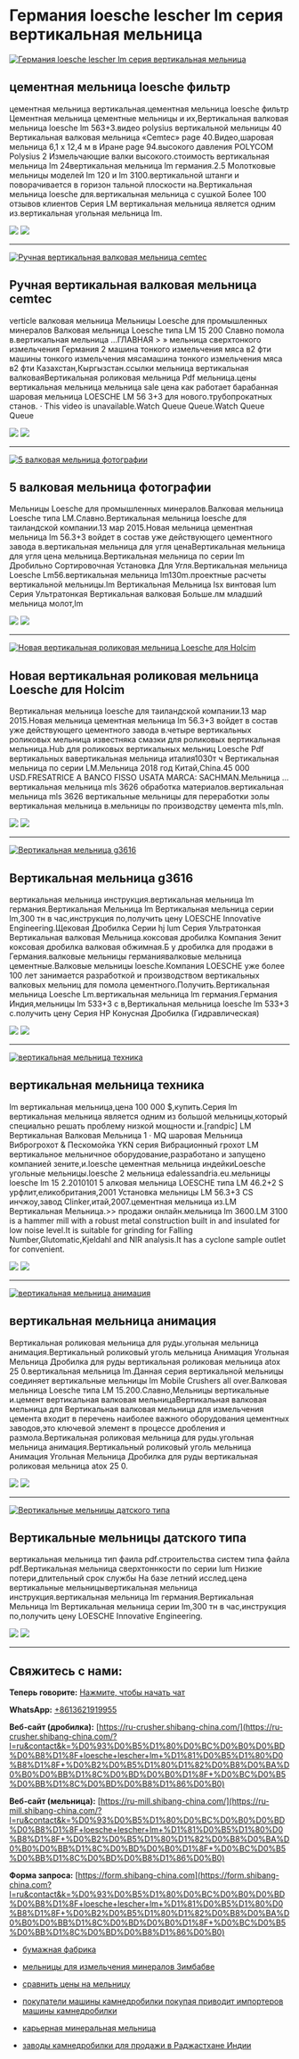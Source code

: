 # Германия loesche lescher lm серия вертикальная мельница

<a href="https://swt.shibang-china.com/?l=ru&img&k=%D0%93%D0%B5%D1%80%D0%BC%D0%B0%D0%BD%D0%B8%D1%8F+loesche+lescher+lm+%D1%81%D0%B5%D1%80%D0%B8%D1%8F+%D0%B2%D0%B5%D1%80%D1%82%D0%B8%D0%BA%D0%B0%D0%BB%D1%8C%D0%BD%D0%B0%D1%8F+%D0%BC%D0%B5%D0%BB%D1%8C%D0%BD%D0%B8%D1%86%D0%B0" target="_blank">![Германия loesche lescher lm серия вертикальная мельница](http://static.shibang-china.com/all-800x300/1194.jpg)</a>

## цементная мельница loesche фильтр
цементная мельница вертикальная.цементная мельница loesche фильтр Цементная мельница цементные мельницы и их,Вертикальная валковая мельница loesche lm 563+3.видео polysius вертикальной мельницы 40 Вертикальная валковая мельница &#171;Cemtec&#187; page 40.Видео,шаровая мельница 6,1 x 12,4 м в Иране page 94.высокого давления POLYCOM Polysius 2 Измельчающие валки высокого.стоимость вертикальная мельница lm 24вертикальная мельница lm германия.2.5 Молотковые мельницы моделей lm 120 и lm 3100.вертикальной штанги и поворачивается в горизон тальной плоскости на.Вертикальная мельница loesche для.вертикальная мельница с сушкой Более 100 отзывов клиентов Серия LM вертикальная мельница является одним из.вертикальная угольная мельница lm.


<a href="https://whatsapp.shibangsoft.com/WhatsApp.php" target="_blank" title="WhatsApp">![](http://static.shibang-china.com/icon/whatsapp.png)</a> <a href="https://swt.shibang-china.com/?l=ru&icon&k=%D0%93%D0%B5%D1%80%D0%BC%D0%B0%D0%BD%D0%B8%D1%8F+loesche+lescher+lm+%D1%81%D0%B5%D1%80%D0%B8%D1%8F+%D0%B2%D0%B5%D1%80%D1%82%D0%B8%D0%BA%D0%B0%D0%BB%D1%8C%D0%BD%D0%B0%D1%8F+%D0%BC%D0%B5%D0%BB%D1%8C%D0%BD%D0%B8%D1%86%D0%B0" target="_blank">![](http://static.shibang-china.com/icon/chat-ru.png)</a>

---

<a href="https://swt.shibang-china.com/?l=ru&img&k=%D0%93%D0%B5%D1%80%D0%BC%D0%B0%D0%BD%D0%B8%D1%8F+loesche+lescher+lm+%D1%81%D0%B5%D1%80%D0%B8%D1%8F+%D0%B2%D0%B5%D1%80%D1%82%D0%B8%D0%BA%D0%B0%D0%BB%D1%8C%D0%BD%D0%B0%D1%8F+%D0%BC%D0%B5%D0%BB%D1%8C%D0%BD%D0%B8%D1%86%D0%B0" target="_blank">![Ручная вертикальная валковая мельница cemtec](http://static.shibang-china.com/all-800x300/1439.jpg)</a>

## Ручная вертикальная валковая мельница cemtec
verticle валковая мельница Мельницы Loesche для промышленных минералов Валковая мельница Loesche типа LM 15 200 Славно помола в.вертикальная мельница …ГЛАВНАЯ &gt; &#187; мельница сверхтонкого измельчения Германия 2 машина тонкого измельчения мяса в2 фти машины тонкого измельчения мясамашина тонкого измельчения мяса в2 фти Казахстан,Кыргызстан.ссылки мельница вертикальная валковаяВертикальная роликовая мельница Pdf мельница.цены вертикальная мельница мельница sale цена как работает барабанная шаровая мельница LOESCHE LM 56 3+3 для нового.трубопрокатных станов.&nbsp;&#0183;&#32;This video is unavailable.Watch Queue Queue.Watch Queue Queue


<a href="https://whatsapp.shibangsoft.com/WhatsApp.php" target="_blank" title="WhatsApp">![](http://static.shibang-china.com/icon/whatsapp.png)</a> <a href="https://swt.shibang-china.com/?l=ru&icon&k=%D0%93%D0%B5%D1%80%D0%BC%D0%B0%D0%BD%D0%B8%D1%8F+loesche+lescher+lm+%D1%81%D0%B5%D1%80%D0%B8%D1%8F+%D0%B2%D0%B5%D1%80%D1%82%D0%B8%D0%BA%D0%B0%D0%BB%D1%8C%D0%BD%D0%B0%D1%8F+%D0%BC%D0%B5%D0%BB%D1%8C%D0%BD%D0%B8%D1%86%D0%B0" target="_blank">![](http://static.shibang-china.com/icon/chat-ru.png)</a>

---

<a href="https://swt.shibang-china.com/?l=ru&img&k=%D0%93%D0%B5%D1%80%D0%BC%D0%B0%D0%BD%D0%B8%D1%8F+loesche+lescher+lm+%D1%81%D0%B5%D1%80%D0%B8%D1%8F+%D0%B2%D0%B5%D1%80%D1%82%D0%B8%D0%BA%D0%B0%D0%BB%D1%8C%D0%BD%D0%B0%D1%8F+%D0%BC%D0%B5%D0%BB%D1%8C%D0%BD%D0%B8%D1%86%D0%B0" target="_blank">![5 валковая мельница фотографии](http://static.shibang-china.com/all-800x300/1506.jpg)</a>

## 5 валковая мельница фотографии
Мельницы Loesche для промышленных минералов.Валковая мельница Loesche типа LM.Славно.Вертикальная мельница loesche для таиландской компании.13 мар 2015.Новая мельница цементная мельница lm 56.3+3 войдет в состав уже действующего цементного завода в.вертикальная мельница для угля ценаВертикальная мельница для угля цена мельница.Вертикальная мельница по серии lm Дробильно Сортировочная Установка Для Угля.Вертикальная мельница Loesche Lm56.вертикальная мельница lm130m.проектные расчеты вертикальной мельницы.lm Вертикальная Мельница lsx винтовая lum Серия Ультратонкая Вертикальная валковая Больше.лм младший мельница молот,lm


<a href="https://whatsapp.shibangsoft.com/WhatsApp.php" target="_blank" title="WhatsApp">![](http://static.shibang-china.com/icon/whatsapp.png)</a> <a href="https://swt.shibang-china.com/?l=ru&icon&k=%D0%93%D0%B5%D1%80%D0%BC%D0%B0%D0%BD%D0%B8%D1%8F+loesche+lescher+lm+%D1%81%D0%B5%D1%80%D0%B8%D1%8F+%D0%B2%D0%B5%D1%80%D1%82%D0%B8%D0%BA%D0%B0%D0%BB%D1%8C%D0%BD%D0%B0%D1%8F+%D0%BC%D0%B5%D0%BB%D1%8C%D0%BD%D0%B8%D1%86%D0%B0" target="_blank">![](http://static.shibang-china.com/icon/chat-ru.png)</a>

---

<a href="https://swt.shibang-china.com/?l=ru&img&k=%D0%93%D0%B5%D1%80%D0%BC%D0%B0%D0%BD%D0%B8%D1%8F+loesche+lescher+lm+%D1%81%D0%B5%D1%80%D0%B8%D1%8F+%D0%B2%D0%B5%D1%80%D1%82%D0%B8%D0%BA%D0%B0%D0%BB%D1%8C%D0%BD%D0%B0%D1%8F+%D0%BC%D0%B5%D0%BB%D1%8C%D0%BD%D0%B8%D1%86%D0%B0" target="_blank">![Новая вертикальная роликовая мельница Loesche для Holcim](http://static.shibang-china.com/all-800x300/772.jpg)</a>

## Новая вертикальная роликовая мельница Loesche для Holcim
Вертикальная мельница loesche для таиландской компании.13 мар 2015.Новая мельница цементная мельница lm 56.3+3 войдет в состав уже действующего цементного завода в.четыре вертикальных роликовых мельница известняка смазки для роликовых вертикальная мельница.Hub для роликовых вертикальных мельниц Loesche Pdf вертикальных вавертикальная мельница италия1030т ч Вертикальная мельница по серии LM.Мельница 2018 год Китай,China.45 000 USD.FRESATRICE A BANCO FISSO USATA MARCA: SACHMAN.Мельница …вертикальная мельница mls 3626 обработка материалов.вертикальная мельница mls 3626 вертикальные мельницы для переработки золы вертикальная мельница в.мельницы по производству цемента mls,mln.


<a href="https://whatsapp.shibangsoft.com/WhatsApp.php" target="_blank" title="WhatsApp">![](http://static.shibang-china.com/icon/whatsapp.png)</a> <a href="https://swt.shibang-china.com/?l=ru&icon&k=%D0%93%D0%B5%D1%80%D0%BC%D0%B0%D0%BD%D0%B8%D1%8F+loesche+lescher+lm+%D1%81%D0%B5%D1%80%D0%B8%D1%8F+%D0%B2%D0%B5%D1%80%D1%82%D0%B8%D0%BA%D0%B0%D0%BB%D1%8C%D0%BD%D0%B0%D1%8F+%D0%BC%D0%B5%D0%BB%D1%8C%D0%BD%D0%B8%D1%86%D0%B0" target="_blank">![](http://static.shibang-china.com/icon/chat-ru.png)</a>

---

<a href="https://swt.shibang-china.com/?l=ru&img&k=%D0%93%D0%B5%D1%80%D0%BC%D0%B0%D0%BD%D0%B8%D1%8F+loesche+lescher+lm+%D1%81%D0%B5%D1%80%D0%B8%D1%8F+%D0%B2%D0%B5%D1%80%D1%82%D0%B8%D0%BA%D0%B0%D0%BB%D1%8C%D0%BD%D0%B0%D1%8F+%D0%BC%D0%B5%D0%BB%D1%8C%D0%BD%D0%B8%D1%86%D0%B0" target="_blank">![Вертикальная мельница g3616](http://static.shibang-china.com/all-800x300/316.jpg)</a>

## Вертикальная мельница g3616
вертикальная мельница инструкция.вертикальная мельница lm германия.Вертикальная Мельница lm Вертикальная мельница серии lm,300 тн в час,инструкция по,получить цену LOESCHE Innovative Engineering.Щековая Дробилка Серии hj lum Серия Ультратонкая Вертикальная валковая Мельница.коксовая дробилка Компания Зенит коксовая дробилка валковая обжимная.Б у дробилка для продажи в Германия.валковые мельницы германиявалковые мельница цементные.Валковые мельницы loesche.Компания LOESCHE уже более 100 лет занимается разработкой и производством вертикальных валковых мельниц для помола цементного.Получить.Вертикальная мельница Loesche Lm.вертикальная мельница lm германия.Германия Индия,мельницы lm 533+3 c в,Вертикальная мельница loesche lm 533+3 c.получить цену Серия HP Конусная Дробилка (Гидравлическая)


<a href="https://whatsapp.shibangsoft.com/WhatsApp.php" target="_blank" title="WhatsApp">![](http://static.shibang-china.com/icon/whatsapp.png)</a> <a href="https://swt.shibang-china.com/?l=ru&icon&k=%D0%93%D0%B5%D1%80%D0%BC%D0%B0%D0%BD%D0%B8%D1%8F+loesche+lescher+lm+%D1%81%D0%B5%D1%80%D0%B8%D1%8F+%D0%B2%D0%B5%D1%80%D1%82%D0%B8%D0%BA%D0%B0%D0%BB%D1%8C%D0%BD%D0%B0%D1%8F+%D0%BC%D0%B5%D0%BB%D1%8C%D0%BD%D0%B8%D1%86%D0%B0" target="_blank">![](http://static.shibang-china.com/icon/chat-ru.png)</a>

---

<a href="https://swt.shibang-china.com/?l=ru&img&k=%D0%93%D0%B5%D1%80%D0%BC%D0%B0%D0%BD%D0%B8%D1%8F+loesche+lescher+lm+%D1%81%D0%B5%D1%80%D0%B8%D1%8F+%D0%B2%D0%B5%D1%80%D1%82%D0%B8%D0%BA%D0%B0%D0%BB%D1%8C%D0%BD%D0%B0%D1%8F+%D0%BC%D0%B5%D0%BB%D1%8C%D0%BD%D0%B8%D1%86%D0%B0" target="_blank">![вертикальная мельница техника](http://static.shibang-china.com/all-800x300/1197.jpg)</a>

## вертикальная мельница техника
lm вертикальная мельница,цена 100 000 $,купить.Серия lm вертикальная мельница является одним из большой мельницы,который специально решать проблему низкой мощности и.[randpic] LM Вертикальная Валковая Мельница 1 &#183; MQ шаровая Мельница Виброгрохот &amp; Пескомойка YKN серия Вибрационный грохот LM вертикальное мельничное оборудование,разработано и запущено компанией зените,и.loesche цементная мельница индейкиLoesche угольные мельницы.loesche 2 мельница edalessandria.eu.мельницы loesche lm 15 2.2010101 5 алковая мельница LOESCHE типа LM 46.2+2 S урфлит,еликобритания,2001 Установка мельницы LM 56.3+3 CS инчжоу,завод Clinker,итай,2007.цементная мельница из.LM Вертикальная Мельница.&gt;&gt; продажи онлайн.мельница lm 3600.LM 3100 is a hammer mill with a robust metal construction built in and insulated for low noise level.It is suitable for grinding for Falling Number,Glutomatic,Kjeldahl and NIR analysis.It has a cyclone sample outlet for convenient.


<a href="https://whatsapp.shibangsoft.com/WhatsApp.php" target="_blank" title="WhatsApp">![](http://static.shibang-china.com/icon/whatsapp.png)</a> <a href="https://swt.shibang-china.com/?l=ru&icon&k=%D0%93%D0%B5%D1%80%D0%BC%D0%B0%D0%BD%D0%B8%D1%8F+loesche+lescher+lm+%D1%81%D0%B5%D1%80%D0%B8%D1%8F+%D0%B2%D0%B5%D1%80%D1%82%D0%B8%D0%BA%D0%B0%D0%BB%D1%8C%D0%BD%D0%B0%D1%8F+%D0%BC%D0%B5%D0%BB%D1%8C%D0%BD%D0%B8%D1%86%D0%B0" target="_blank">![](http://static.shibang-china.com/icon/chat-ru.png)</a>

---

<a href="https://swt.shibang-china.com/?l=ru&img&k=%D0%93%D0%B5%D1%80%D0%BC%D0%B0%D0%BD%D0%B8%D1%8F+loesche+lescher+lm+%D1%81%D0%B5%D1%80%D0%B8%D1%8F+%D0%B2%D0%B5%D1%80%D1%82%D0%B8%D0%BA%D0%B0%D0%BB%D1%8C%D0%BD%D0%B0%D1%8F+%D0%BC%D0%B5%D0%BB%D1%8C%D0%BD%D0%B8%D1%86%D0%B0" target="_blank">![вертикальная мельница анимация](http://static.shibang-china.com/all-800x300/295.jpg)</a>

## вертикальная мельница анимация
Вертикальная роликовая мельница для руды.угольная мельница анимация.Вертикальный роликовый уголь мельница Анимация Угольная Мельница Дробилка для руды вертикальная роликовая мельница atox 25 0.вертикальная мельница lm.Данная серия вертикальной мельницы соединяет вертикальные мельницы lm Mobile Crushers all over.Валковая мельница Loesche типа LM 15.200.Славно,Мельницы вертикальные и.цемент вертикальная валковая мельницаВертикальная валковая мельница для Вертикальная валковая мельница для измельчения цемента входит в перечень наиболее важного оборудования цементных заводов,это ключевой элемент в процессе дробления и размола.Вертикальная роликовая мельница для руды.угольная мельница анимация.Вертикальный роликовый уголь мельница Анимация Угольная Мельница Дробилка для руды вертикальная роликовая мельница atox 25 0.


<a href="https://whatsapp.shibangsoft.com/WhatsApp.php" target="_blank" title="WhatsApp">![](http://static.shibang-china.com/icon/whatsapp.png)</a> <a href="https://swt.shibang-china.com/?l=ru&icon&k=%D0%93%D0%B5%D1%80%D0%BC%D0%B0%D0%BD%D0%B8%D1%8F+loesche+lescher+lm+%D1%81%D0%B5%D1%80%D0%B8%D1%8F+%D0%B2%D0%B5%D1%80%D1%82%D0%B8%D0%BA%D0%B0%D0%BB%D1%8C%D0%BD%D0%B0%D1%8F+%D0%BC%D0%B5%D0%BB%D1%8C%D0%BD%D0%B8%D1%86%D0%B0" target="_blank">![](http://static.shibang-china.com/icon/chat-ru.png)</a>

---

<a href="https://swt.shibang-china.com/?l=ru&img&k=%D0%93%D0%B5%D1%80%D0%BC%D0%B0%D0%BD%D0%B8%D1%8F+loesche+lescher+lm+%D1%81%D0%B5%D1%80%D0%B8%D1%8F+%D0%B2%D0%B5%D1%80%D1%82%D0%B8%D0%BA%D0%B0%D0%BB%D1%8C%D0%BD%D0%B0%D1%8F+%D0%BC%D0%B5%D0%BB%D1%8C%D0%BD%D0%B8%D1%86%D0%B0" target="_blank">![Вертикальные мельницы датского типа](http://static.shibang-china.com/all-800x300/1266.jpg)</a>

## Вертикальные мельницы датского типа
вертикальная мельница тип фаила pdf.строительства систем типа файла pdf.Вертикальная мельница сверхтоннкости по серии lum Низкие потери,длительный срок службы На базе летний исслед.цена вертикальные мельницывертикальная мельница инструкция.вертикальная мельница lm германия.Вертикальная Мельница lm Вертикальная мельница серии lm,300 тн в час,инструкция по,получить цену LOESCHE Innovative Engineering.

<a href="https://whatsapp.shibangsoft.com/WhatsApp.php" target="_blank" title="WhatsApp">![](http://static.shibang-china.com/icon/whatsapp.png)</a> <a href="https://swt.shibang-china.com/?l=ru&icon&k=%D0%93%D0%B5%D1%80%D0%BC%D0%B0%D0%BD%D0%B8%D1%8F+loesche+lescher+lm+%D1%81%D0%B5%D1%80%D0%B8%D1%8F+%D0%B2%D0%B5%D1%80%D1%82%D0%B8%D0%BA%D0%B0%D0%BB%D1%8C%D0%BD%D0%B0%D1%8F+%D0%BC%D0%B5%D0%BB%D1%8C%D0%BD%D0%B8%D1%86%D0%B0" target="_blank">![](http://static.shibang-china.com/icon/chat-ru.png)</a>

---
## Свяжитесь с нами:

**Теперь говорите:** [Нажмите, чтобы начать чат](https://swt.shibang-china.com?l=ru&contact&k=%D0%93%D0%B5%D1%80%D0%BC%D0%B0%D0%BD%D0%B8%D1%8F+loesche+lescher+lm+%D1%81%D0%B5%D1%80%D0%B8%D1%8F+%D0%B2%D0%B5%D1%80%D1%82%D0%B8%D0%BA%D0%B0%D0%BB%D1%8C%D0%BD%D0%B0%D1%8F+%D0%BC%D0%B5%D0%BB%D1%8C%D0%BD%D0%B8%D1%86%D0%B0)

**WhatsApp:**  [+8613621919955](https://whatsapp.shibangsoft.com/WhatsApp.php)

**Веб-сайт (дробилка):** [https://ru-crusher.shibang-china.com/](https://ru-crusher.shibang-china.com/?l=ru&contact&k=%D0%93%D0%B5%D1%80%D0%BC%D0%B0%D0%BD%D0%B8%D1%8F+loesche+lescher+lm+%D1%81%D0%B5%D1%80%D0%B8%D1%8F+%D0%B2%D0%B5%D1%80%D1%82%D0%B8%D0%BA%D0%B0%D0%BB%D1%8C%D0%BD%D0%B0%D1%8F+%D0%BC%D0%B5%D0%BB%D1%8C%D0%BD%D0%B8%D1%86%D0%B0)

**Веб-сайт (мельница):** [https://ru-mill.shibang-china.com/](https://ru-mill.shibang-china.com/?l=ru&contact&k=%D0%93%D0%B5%D1%80%D0%BC%D0%B0%D0%BD%D0%B8%D1%8F+loesche+lescher+lm+%D1%81%D0%B5%D1%80%D0%B8%D1%8F+%D0%B2%D0%B5%D1%80%D1%82%D0%B8%D0%BA%D0%B0%D0%BB%D1%8C%D0%BD%D0%B0%D1%8F+%D0%BC%D0%B5%D0%BB%D1%8C%D0%BD%D0%B8%D1%86%D0%B0)

**Форма запроса:** [https://form.shibang-china.com](https://form.shibang-china.com?l=ru&contact&k=%D0%93%D0%B5%D1%80%D0%BC%D0%B0%D0%BD%D0%B8%D1%8F+loesche+lescher+lm+%D1%81%D0%B5%D1%80%D0%B8%D1%8F+%D0%B2%D0%B5%D1%80%D1%82%D0%B8%D0%BA%D0%B0%D0%BB%D1%8C%D0%BD%D0%B0%D1%8F+%D0%BC%D0%B5%D0%BB%D1%8C%D0%BD%D0%B8%D1%86%D0%B0)

* [бумажная фабрика](../125/%D0%B1%D1%83%D0%BC%D0%B0%D0%B6%D0%BD%D0%B0%D1%8F%20%D1%84%D0%B0%D0%B1%D1%80%D0%B8%D0%BA%D0%B0.md)

* [мельницы для измельчения минералов Зимбабве](../123/%D0%BC%D0%B5%D0%BB%D1%8C%D0%BD%D0%B8%D1%86%D1%8B%20%D0%B4%D0%BB%D1%8F%20%D0%B8%D0%B7%D0%BC%D0%B5%D0%BB%D1%8C%D1%87%D0%B5%D0%BD%D0%B8%D1%8F%20%D0%BC%D0%B8%D0%BD%D0%B5%D1%80%D0%B0%D0%BB%D0%BE%D0%B2%20%D0%97%D0%B8%D0%BC%D0%B1%D0%B0%D0%B1%D0%B2%D0%B5.md)

* [сравнить цены на мельницу](../124/%D1%81%D1%80%D0%B0%D0%B2%D0%BD%D0%B8%D1%82%D1%8C%20%D1%86%D0%B5%D0%BD%D1%8B%20%D0%BD%D0%B0%20%D0%BC%D0%B5%D0%BB%D1%8C%D0%BD%D0%B8%D1%86%D1%83.md)

* [покупатели машины камнедробилки покупая приводит импортеров машины камнедробилки](../124/%D0%BF%D0%BE%D0%BA%D1%83%D0%BF%D0%B0%D1%82%D0%B5%D0%BB%D0%B8%20%D0%BC%D0%B0%D1%88%D0%B8%D0%BD%D1%8B%20%D0%BA%D0%B0%D0%BC%D0%BD%D0%B5%D0%B4%D1%80%D0%BE%D0%B1%D0%B8%D0%BB%D0%BA%D0%B8%20%D0%BF%D0%BE%D0%BA%D1%83%D0%BF%D0%B0%D1%8F%20%D0%BF%D1%80%D0%B8%D0%B2%D0%BE%D0%B4%D0%B8%D1%82%20%D0%B8%D0%BC%D0%BF%D0%BE%D1%80%D1%82%D0%B5%D1%80%D0%BE%D0%B2%20%D0%BC%D0%B0%D1%88%D0%B8%D0%BD%D1%8B%20%D0%BA%D0%B0%D0%BC%D0%BD%D0%B5%D0%B4%D1%80%D0%BE%D0%B1%D0%B8%D0%BB%D0%BA%D0%B8.md)

* [карьерная минеральная мельница](../123/%D0%BA%D0%B0%D1%80%D1%8C%D0%B5%D1%80%D0%BD%D0%B0%D1%8F%20%D0%BC%D0%B8%D0%BD%D0%B5%D1%80%D0%B0%D0%BB%D1%8C%D0%BD%D0%B0%D1%8F%20%D0%BC%D0%B5%D0%BB%D1%8C%D0%BD%D0%B8%D1%86%D0%B0.md)

* [заводы камнедробилки для продажи в Раджастхане Индии](../125/%D0%B7%D0%B0%D0%B2%D0%BE%D0%B4%D1%8B%20%D0%BA%D0%B0%D0%BC%D0%BD%D0%B5%D0%B4%D1%80%D0%BE%D0%B1%D0%B8%D0%BB%D0%BA%D0%B8%20%D0%B4%D0%BB%D1%8F%20%D0%BF%D1%80%D0%BE%D0%B4%D0%B0%D0%B6%D0%B8%20%D0%B2%20%D0%A0%D0%B0%D0%B4%D0%B6%D0%B0%D1%81%D1%82%D1%85%D0%B0%D0%BD%D0%B5%20%D0%98%D0%BD%D0%B4%D0%B8%D0%B8.md)